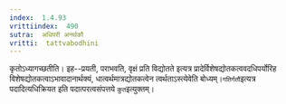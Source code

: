 ```yaml
---
index:  1.4.93
vrittiindex:  490
sutra:  अधिपरी अनर्थकौ
vritti:  tattvabodhini 
---
```


कृतोऽध्यागच्छतीति। इह--प्रयती, पराभवति, वृक्षं प्रति विद्योतते इत्यत्र प्रादेर्विशेषद्योतकत्ववदधिपर्योरिह विशेषद्योतकत्वाऽभावादानार्थक्यं, धात्वर्थमात्रद्योतकत्वेन त्वर्थताऽस्त्येवेति बोध्यम्।`गतिर्गतौ`इत्यत्र पदादित्यधिक्रियत इति पदात्परत्वसंपत्तये `कुत`इत्युक्तम्।

